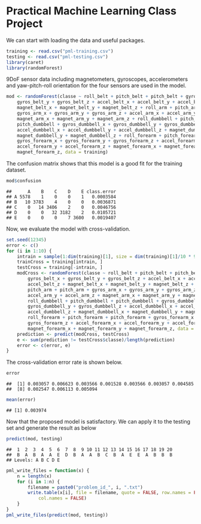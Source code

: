 Practical Machine Learning Class Project
========================================================

We can start with loading the data and useful packages.




```r
training <- read.csv("pml-training.csv")
testing <- read.csv("pml-testing.csv")
library(caret)
library(randomForest)
```


9DoF sensor data including magnetometers, gyroscopes, accelerometers and yaw-pitch-roll orientation for the four sensors are used in the model.


```r
mod <- randomForest(classe ~ roll_belt + pitch_belt + pitch_belt + gyros_belt_x + 
    gyros_belt_y + gyros_belt_z + accel_belt_x + accel_belt_y + accel_belt_z + 
    magnet_belt_x + magnet_belt_y + magnet_belt_z + roll_arm + pitch_arm + pitch_arm + 
    gyros_arm_x + gyros_arm_y + gyros_arm_z + accel_arm_x + accel_arm_y + accel_arm_z + 
    magnet_arm_x + magnet_arm_y + magnet_arm_z + roll_dumbbell + pitch_dumbbell + 
    pitch_dumbbell + gyros_dumbbell_x + gyros_dumbbell_y + gyros_dumbbell_z + 
    accel_dumbbell_x + accel_dumbbell_y + accel_dumbbell_z + magnet_dumbbell_x + 
    magnet_dumbbell_y + magnet_dumbbell_z + roll_forearm + pitch_forearm + pitch_forearm + 
    gyros_forearm_x + gyros_forearm_y + gyros_forearm_z + accel_forearm_x + 
    accel_forearm_y + accel_forearm_z + magnet_forearm_x + magnet_forearm_y + 
    magnet_forearm_z, data = training)
```


The confusion matrix shows that this model is a good fit for the training dataset.

```r
mod$confusion
```

```
##      A    B    C    D    E class.error
## A 5578    1    0    0    1   0.0003584
## B   10 3783    4    0    0   0.0036871
## C    0   14 3406    2    0   0.0046756
## D    0    0   32 3182    2   0.0105721
## E    0    0    0    7 3600   0.0019407
```

Now, we evaluate the model with cross-validation.

```r
set.seed(12345)
error <- c()
for (i in 1:10) {
    intrain = sample(1:dim(training)[1], size = dim(training)[1]/10 * 9, replace = F)
    trainCross = training[intrain, ]
    testCross = training[-intrain, ]
    modCross <- randomForest(classe ~ roll_belt + pitch_belt + pitch_belt + 
        gyros_belt_x + gyros_belt_y + gyros_belt_z + accel_belt_x + accel_belt_y + 
        accel_belt_z + magnet_belt_x + magnet_belt_y + magnet_belt_z + roll_arm + 
        pitch_arm + pitch_arm + gyros_arm_x + gyros_arm_y + gyros_arm_z + accel_arm_x + 
        accel_arm_y + accel_arm_z + magnet_arm_x + magnet_arm_y + magnet_arm_z + 
        roll_dumbbell + pitch_dumbbell + pitch_dumbbell + gyros_dumbbell_x + 
        gyros_dumbbell_y + gyros_dumbbell_z + accel_dumbbell_x + accel_dumbbell_y + 
        accel_dumbbell_z + magnet_dumbbell_x + magnet_dumbbell_y + magnet_dumbbell_z + 
        roll_forearm + pitch_forearm + pitch_forearm + gyros_forearm_x + gyros_forearm_y + 
        gyros_forearm_z + accel_forearm_x + accel_forearm_y + accel_forearm_z + 
        magnet_forearm_x + magnet_forearm_y + magnet_forearm_z, data = trainCross)
    prediction <- predict(modCross, testCross)
    e <- sum(prediction != testCross$classe)/length(prediction)
    error <- c(error, e)
}
```


The cross-validation error rate is shown below.

```r
error
```

```
##  [1] 0.003057 0.006623 0.003566 0.001528 0.003566 0.003057 0.004585
##  [8] 0.002547 0.006113 0.005094
```

```r
mean(error)
```

```
## [1] 0.003974
```


Now that the proposed model is satisfactory. We can apply it to the testing set and generate the result as below

```r
predict(mod, testing)
```

```
##  1  2  3  4  5  6  7  8  9 10 11 12 13 14 15 16 17 18 19 20 
##  B  A  B  A  A  E  D  B  A  A  B  C  B  A  E  E  A  B  B  B 
## Levels: A B C D E
```

```r
pml_write_files = function(x) {
    n = length(x)
    for (i in 1:n) {
        filename = paste0("problem_id_", i, ".txt")
        write.table(x[i], file = filename, quote = FALSE, row.names = FALSE, 
            col.names = FALSE)
    }
}
pml_write_files(predict(mod, testing))
```

